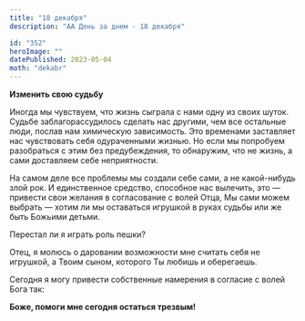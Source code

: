 ```yaml
---
title: "18 декабря"
description: "АА День за днем - 18 декабря"

id: "352"
heroImage: ""
datePublished: 2023-05-04
moth: "dekabr"
---
```


**Изменить свою судьбу**

Иногда мы чувствуем, что жизнь сыграла с нами одну из своих шуток. Судьбе
заблагорассудилось сделать нас другими, чем все остальные люди, послав нам
химическую зависимость. Это временами заставляет нас чувствовать себя
одураченными жизнью. Но если мы попробуем разобраться с этим без
предубеждения, то обнаружим, что не жизнь, а сами доставляем себе
неприятности.

На самом деле все проблемы мы создали себе сами, а не какой-нибудь злой рок. И
единственное средство, способное нас вылечить, это — привести свои желания в
согласование с волей Отца, Мы сами можем выбрать — хотим ли мы оставаться
игрушкой в руках судьбы или же быть Божьими детьми.

Перестал ли я играть роль пешки?

Отец, я молюсь о даровании возможности мне считать себя не игрушкой, а Твоим
сыном, которого Ты любишь и оберегаешь.

Сегодня я могу привести собственные намерения в согласие с волей Бога так:

**Боже, помоги мне сегодня остаться трезвым!**
